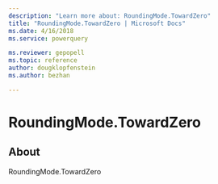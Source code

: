 ```yaml
---
description: "Learn more about: RoundingMode.TowardZero"
title: "RoundingMode.TowardZero | Microsoft Docs"
ms.date: 4/16/2018
ms.service: powerquery

ms.reviewer: gepopell
ms.topic: reference
author: dougklopfenstein
ms.author: bezhan

---
```

# RoundingMode.TowardZero
## About
RoundingMode.TowardZero

